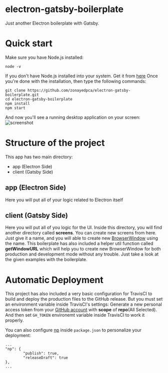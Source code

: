 # electron-gatsby-boilerplate
Just another Electron boilerplate with Gatsby.

# Quick start
Make sure you have Node.js installed:
```
node -v
```
If you don't have Node.js installed into your system. Get it from [here](https://nodejs.org)
Once you're done with the installation, then type the following commands:
```
git clone https://github.com/zonayedpca/electron-gatsby-boilerplate.git
cd electron-gatsby-boilerplate
npm install
npm start
```
And now you'll see a running desktop application on your screen:
![screenshot](https://user-images.githubusercontent.com/18544717/80925067-b8a70180-8dae-11ea-98bc-e5b459a846f8.png)

# Structure of the project
This app has two main directory:
- app (Electron Side)
- client (Gatsby Side)

## app (Electron Side)
Here you will put all of your logic related to Electron itself
## client (Gatsby Side)
Here you will put all of you logic for the UI. Inside this directory, you will find another directory called **screens**. You can create new screens from here. Just give it a name, and you will able to create new [BrowserWindow](https://www.electronjs.org/docs/api/browser-window) using the name. This boilerplate has also included a helper util function called **getWindowURL** which will help you to create new BrowserWindow for both production and development mode without any trouble. Just take a look at the given examples with the boilerplate.

# Automatic Deployment
This project has also included a very basic configuration for TravisCI to build and deploy the production files to the GitHub release. But you must set an environment variable inside TravisCI's settings:
Generate a new personal access token from your [GitHub account](https://github.com/settings/tokens) with **scope** of **repo**(All Selected). And then set ```GH_TOKEN``` environemt variable inside TravisCI to work it properly.

You can also configure [np](https://www.npmjs.com/package/np) inside ```package.json``` to personalize your deployment:
```
...
"np": {
		"publish": true,
		"releaseDraft": true
},
...
```
